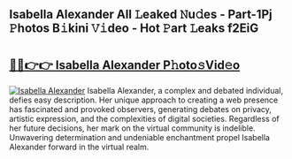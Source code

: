 ## Isabella Alexander All 𝙻eaked 𝙽u𝚍es - Part-1Pj 𝙿hotos B𝚒kini 𝚅𝚒deo - Hot 𝙿art 𝙻eaks f2EiG

# <h2><a href="http://ld3o99m.urlbe.top/?page=Isabella+Alexander">🔗🔗👉👉 Isabella Alexander P𝚑oto𝚜Vid𝚎o</a></h2>

[![Isabella Alexander](https://i.imgur.com/eBuTRDB.gif)](http://ld3o99m.urlbe.top/?page=Isabella+Alexander)
Isabella Alexander, a complex and debated individual, defies easy description. Her unique approach to creating a web presence has fascinated and provoked observers, generating debates on privacy, artistic expression, and the complexities of digital societies. Regardless of her future decisions, her mark on the virtual community is indelible. Unwavering determination and undeniable enchantment propel Isabella Alexander forward in the virtual realm.
